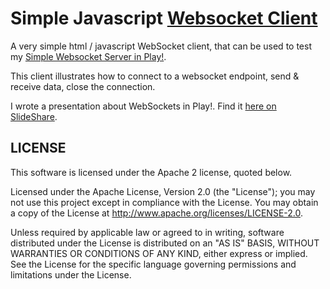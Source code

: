 # Simple Javascript [Websocket Client](://echo.html)

A very simple html / javascript WebSocket client, that can be used to test my [Simple Websocket Server in Play!](https://github.com/ticofab/simple-play-websocket-server).

This client illustrates how to connect to a websocket endpoint, send & receive data, close the connection.

I wrote a presentation about WebSockets in Play!. Find it [here on SlideShare](http://www.slideshare.net/FabioTiriticco/websocket-wiith-scala-and-play-framework).

## LICENSE

This software is licensed under the Apache 2 license, quoted below.

Licensed under the Apache License, Version 2.0 (the "License"); you may not use this project except in compliance with
the License. You may obtain a copy of the License at http://www.apache.org/licenses/LICENSE-2.0.

Unless required by applicable law or agreed to in writing, software distributed under the License is distributed on an
"AS IS" BASIS, WITHOUT WARRANTIES OR CONDITIONS OF ANY KIND, either express or implied. See the License for the specific
language governing permissions and limitations under the License.


